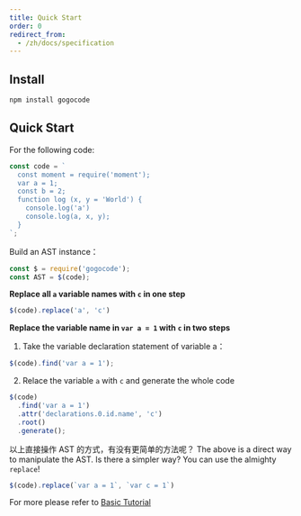 ```yaml
---
title: Quick Start
order: 0
redirect_from:
  - /zh/docs/specification
---
```


## Install

```bash
npm install gogocode
```

## Quick Start

For the following code:

```javascript
const code = `
  const moment = require('moment');
  var a = 1;
  const b = 2;
  function log (x, y = 'World') {
    console.log('a')
    console.log(a, x, y);
  }
`;
```

Build an AST instance：

```javascript
const $ = require('gogocode');
const AST = $(code);
```

**Replace all `a` variable names with `c` in one step**

```javascript
$(code).replace('a', 'c')
```


**Replace the variable name in `var a = 1` with `c` in two steps**

1. Take the variable declaration statement of variable a：

```javascript
$(code).find('var a = 1');
```

2. Relace the variable `a` with `c` and generate the whole code

```javascript
$(code)
  .find('var a = 1')
  .attr('declarations.0.id.name', 'c')
  .root()
  .generate();
```

以上直接操作 AST 的方式，有没有更简单的方法呢？
The above is a direct way to manipulate the AST. Is there a simpler way?
You can use the almighty `replace`!

```javascript
$(code).replace(`var a = 1`, `var c = 1`)
```

For more please refer to [Basic Tutorial](/zh/docs/specification/basic)
